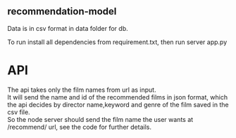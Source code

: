 ## recommendation-model

Data is in csv format in data folder for db.

To run install all dependencies from requirement.txt, then run server app.py

# API
The api takes only the film names from url as input.</br> It will send the name and id of the recommended films in json format, which the api decides by director name,keyword and genre of the film saved in the csv file.</br>
So the node server should send the film name the user wants at /recommend/ url, see the code for further details.



